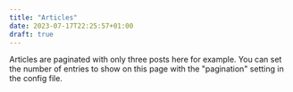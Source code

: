 ```yaml
---
title: "Articles"
date: 2023-07-17T22:25:57+01:00
draft: true
---
```

Articles are paginated with only three posts here for example. You can set the number of entries to show on this page with the "pagination" setting in the config file.

